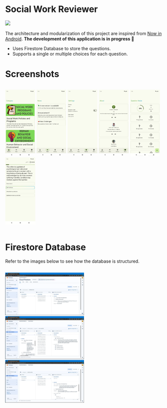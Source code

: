 ﻿# Social Work Reviewer
<a href="https://play.google.com/store/apps/details?id=com.eblan.socialworkreviewer"><img src="https://play.google.com/intl/en_us/badges/static/images/badges/en_badge_web_generic.webp" height="70"></a>

The architecture and modularization of this project are inspired
from [Now in Android](https://github.com/android/nowinandroid). **The development of this
application is in progress 🚧**

- Uses Firestore Database to store the questions.
- Supports a single or multiple choices for each question.

# Screenshots

<div style="width:100%; display:flex; justify-content:space-between;">

[<img src="docs/images/ss_1.webp" width=19% alt="1">](docs/images/ss_1.webp)
[<img src="docs/images/ss_2.webp" width=19% alt="2">](docs/images/ss_2.webp)
[<img src="docs/images/ss_3.webp" width=19% alt="3">](docs/images/ss_3.webp)
[<img src="docs/images/ss_4.webp" width=19% alt="4">](docs/images/ss_4.webp)
[<img src="docs/images/ss_5.webp" width=19% alt="5">](docs/images/ss_5.webp)
[<img src="docs/images/ss_6.webp" width=19% alt="6">](docs/images/ss_6.webp)
</div>

# Firestore Database

Refer to the images below to see how the database is structured.
<div style="width:100%; display:flex; justify-content:space-between;">

[<img src="docs/images/db_1.webp" width=50% alt="1">](docs/images/db_1.webp)
[<img src="docs/images/db_2.webp" width=50% alt="2">](docs/images/db_2.webp)
[<img src="docs/images/db_3.webp" width=50% alt="3">](docs/images/db_3.webp)
</div>
